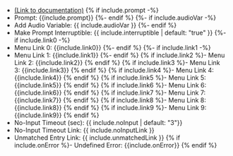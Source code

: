 - [(Link to documentation)](https://help.webex.com/en-us/article/n5595zd/Webex-Contact-Center-Setup-and-Administration-Guide#Cisco_Concept.dita_8a8f0369-60b9-4d31-af05-9338f7aa54be)
{% if include.prompt -%}
- Prompt: {{include.prompt}} 
{%- endif %}
{%- if include.audioVar -%}
- Add Audio Variable: {{ include.audioVar }} 
{%- endif %}
- Make Prompt Interruptible: {{ include.interruptible | default: "true" }}
{%- if include.link0 -%}
- Menu Link 0: {{include.link0}} 
{%- endif %}
{%- if include.link1 -%}
- Menu Link 1: {{include.link1}} 
{%- endif %}
{% if include.link2 %}- Menu Link 2: {{include.link2}} {% endif %}
{% if include.link3 %}- Menu Link 3: {{include.link3}} {% endif %}
{% if include.link4 %}- Menu Link 4: {{include.link4}} {% endif %}
{% if include.link5 %}- Menu Link 5: {{include.link5}} {% endif %}
{% if include.link6 %}- Menu Link 6: {{include.link6}} {% endif %}
{% if include.link7 %}- Menu Link 7: {{include.link7}} {% endif %}
{% if include.link8 %}- Menu Link 8: {{include.link8}} {% endif %}
{% if include.link9 %}- Menu Link 9: {{include.link9}} {% endif %}
- No-Input Timeout (sec): {{ include.noInput | default: "3"}}
- No-Input Timeout Link: {{ include.noInputLink  }}
- Unmatched Entry Link: {{ include.unmatchedLink }}
{% if include.onError %}- Undefined Error: {{include.onError}} {% endif %}
